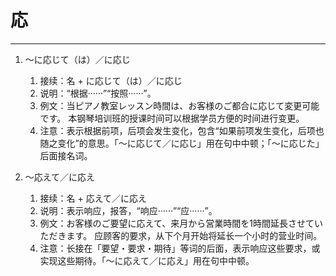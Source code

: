 # 応
---
1. 〜に応じて（は）／に応じ
	1. 接续：名 + に応じて（は）／に応じ
	2. 说明：“根据······”“按照······”。
	3. 例文：当ピアノ教室レッスン時間は、お客様のご都合に応じて変更可能です。
			本钢琴培训班的授课时间可以根据学员方便的时间进行变更。
	4. 注意：表示根据前项，后项会发生变化，包含“如果前项发生变化，后项也随之变化”的意思。「〜に応じて／に応じ」用在句中中顿；「〜に応じた」后面接名词。

2. 〜応えて／に応え
	1. 接续：名 + 応えて／に応え
	2. 说明：表示响应，报答，“响应······”“应······”。
	3. 例文：お客様のご要望に応えて、来月から営業時間を1時間延長させていただきます。
			应顾客的要求，从下个月开始将延长一个小时的营业时间。
	4. 注意：长接在「要望・要求・期待」等词的后面，表示响应这些要求，或实现这些期待。「〜に応えて／に応え」用在句中中顿。